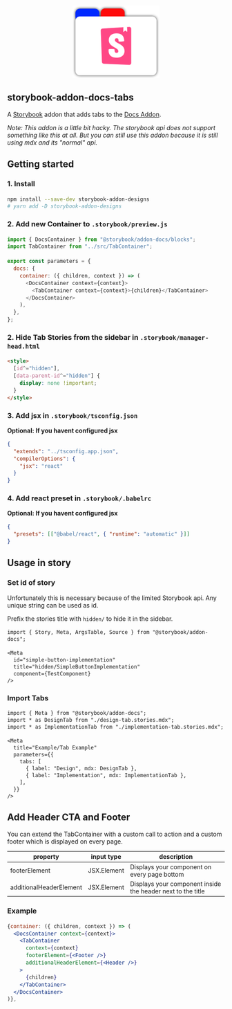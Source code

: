 <p align="center">
  <img src="logo.png">
</p>

## storybook-addon-docs-tabs

A [Storybook](https://github.com/storybooks/storybook) addon that adds tabs to the [Docs Addon](https://github.com/storybookjs/storybook/tree/next/addons/docs).

_Note: This addon is a little bit hacky. The storybook api does not support something like this at all. But you can still use this addon because it is still using mdx and its "normal" api._

## Getting started

### 1. Install

```sh
npm install --save-dev storybook-addon-designs
# yarn add -D storybook-addon-designs
```

### 2. Add new Container to `.storybook/preview.js`

```js
import { DocsContainer } from "@storybook/addon-docs/blocks";
import TabContainer from "../src/TabContainer";

export const parameters = {
  docs: {
    container: ({ children, context }) => (
      <DocsContainer context={context}>
        <TabContainer context={context}>{children}</TabContainer>
      </DocsContainer>
    ),
  },
};
```

### 2. Hide Tab Stories from the sidebar in `.storybook/manager-head.html`

```html
<style>
  [id^="hidden"],
  [data-parent-id^="hidden"] {
    display: none !important;
  }
</style>
```

### 3. Add jsx in `.storybook/tsconfig.json`

**Optional: If you havent configured jsx**

```json
{
  "extends": "../tsconfig.app.json",
  "compilerOptions": {
    "jsx": "react"
  }
}
```

### 4. Add react preset in `.storybook/.babelrc`

**Optional: If you havent configured jsx**

```json
{
  "presets": [["@babel/react", { "runtime": "automatic" }]]
}
```

## Usage in story

### Set id of story

Unfortunately this is necessary because of the limited Storybook api. Any unique string can be used as id.

Prefix the stories title with `hidden/` to hide it in the sidebar.

```mdx
import { Story, Meta, ArgsTable, Source } from "@storybook/addon-docs";

<Meta
  id="simple-button-implementation"
  title="hidden/SimpleButtonImplementation"
  component={TestComponent}
/>
```

### Import Tabs

```mdx
import { Meta } from "@storybook/addon-docs";
import * as DesignTab from "./design-tab.stories.mdx";
import * as ImplementationTab from "./implementation-tab.stories.mdx";

<Meta
  title="Example/Tab Example"
  parameters={{
    tabs: [
      { label: "Design", mdx: DesignTab },
      { label: "Implementation", mdx: ImplementationTab },
    ],
  }}
/>
```

## Add Header CTA and Footer

You can extend the TabContainer with a custom call to action and a custom footer which is displayed on every page.

| property                | input type  | description                                                 |
| ----------------------- | ----------- | ----------------------------------------------------------- |
| footerElement           | JSX.Element | Displays your component on every page bottom                |
| additionalHeaderElement | JSX.Element | Displays your component inside the header next to the title |

### Example

```jsx
{container: ({ children, context }) => (
  <DocsContainer context={context}>
    <TabContainer
      context={context}
      footerElement={<Footer />}
      additionalHeaderElement={<Header />}
    >
      {children}
    </TabContainer>
  </DocsContainer>
)},
```
